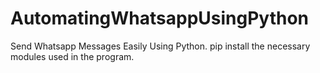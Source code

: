 # AutomatingWhatsappUsingPython
Send Whatsapp Messages Easily Using Python.
pip install the necessary modules used in the program.
